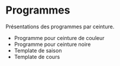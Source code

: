 # Programmes

Présentations des programmes par ceinture.

* Programme pour ceinture de couleur
* Programme pour ceinture noire
* Template de saison
* Template de cours
